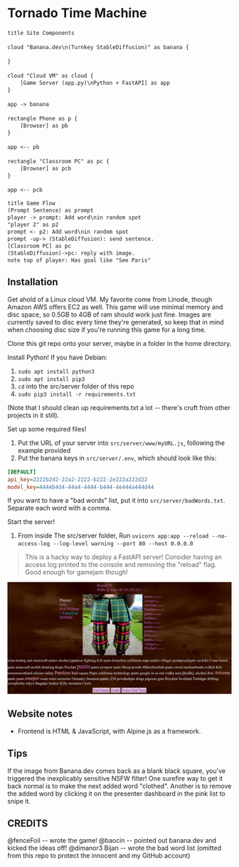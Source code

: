# Tornado Time Machine

```plantuml
title Site Components

cloud "Banana.dev\n(Turnkey StableDiffusion)" as banana {

}

cloud "Cloud VM" as cloud {
    [Game Server (app.py)\nPython + FastAPI] as app
}

app -> banana

rectangle Phone as p {
    [Browser] as pb
}

app <-- pb

rectangle "Classroom PC" as pc {
    [Browser] as pcb
}

app <-- pcb
```

```plantuml
title Game Flow
(Prompt Sentence) as prompt
player -> prompt: Add word\nin random spot
"player 2" as p2
prompt <- p2: Add word\nin random spot
prompt -up-> (StableDiffusion): send sentence.
[Classroom PC] as pc
(StableDiffusion)->pc: reply with image.
note top of player: Has goal like "See Paris"

```

## Installation

Get ahold of a Linux cloud VM. My favorite come from Linode, though Amazon AWS offers EC2 as well. This game will use minimal memory and disc space, so 0.5GB to 4GB of ram should work just fine. Images are currently saved to disc every time they're generated, so keep that in mind when choosing disc size if you're running this game for a long time.

Clone this git repo onto your server, maybe in a folder in the home directory. 

Install Python! If you have Debian:
1. `sudo apt install python3`
2. `sudo apt install pip3`
3. `cd` into the src/server folder of this repo
4. `sudo pip3 install -r requirements.txt`

(Note that I should clean up requirements.txt a lot -- there's cruft from other projects in it still).

Set up some required files!
1. Put the URL of your server into `src/server/www/myURL.js`, following the example provided
2. Put the banana keys in `src/server/.env`, which should look like this:

```ini
[DEFAULT]
api_key=2222b2d2-22a2-2222-b222-2e222a222d22
model_key=4444b4d4-44a4-4444-b444-4e444a444d44
```

If you want to have a "bad words" list, put it into `src/server/badWords.txt`. Separate each word with a comma. 

Start the server!

1. From inside The src/server folder, Run `uvicorn app:app --reload --no-access-log --log-level warning --port 80 --host 0.0.0.0`

> This is a hacky way to deploy a FastAPI server! Consider having an access log printed to the console and removing the "reload" flag. Good enough for gamejam though!

![](doc/Screenshot%202022-11-06%20at%2019-01-05%20Driftgame%20Presenter.png)

## Website notes

* Frontend is HTML & JavaScript, with Alpine.js as a framework.

## Tips

If the image from Banana.dev comes back as a blank black square, you've triggered the inexplicably sensitive NSFW filter! One surefire way to get it back normal is to make the next added word "clothed". Another is to remove the added word by clicking it on the presenter dashboard in the pink list to snipe it.

## CREDITS

@fenceFoil -- wrote the game!
@baocin -- pointed out banana.dev and kicked the ideas off!
@dimanor3 Bijan -- wrote the bad word list (omitted from this repo to protect the innocent and my GitHub account)